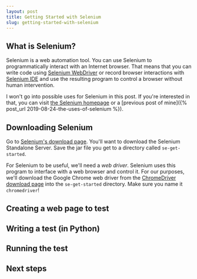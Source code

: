 ```yaml
---
layout: post
title: Getting Started with Selenium
slug: getting-started-with-selenium
---
```


<!-- TODO: Introduce article -->
<!-- NOTE: assumed use of Chrome -->

## What is Selenium?

Selenium is a web automation tool. You can use Selenium to programmatically
interact with an Internet browser. That means that you can write code using
[Selenium WebDriver](https://www.seleniumhq.org/projects/webdriver/) or record
browser interactions with [Selenium
IDE](https://www.seleniumhq.org/selenium-ide/) and use the resulting program to
control a browser without human intervention.

I won't go into possible uses for Selenium in this post. If you're interested in
that, you can visit [the Selenium homepage](https://www.seleniumhq.org) or a
[previous post of mine]({% post_url 2019-08-24-the-uses-of-selenium %}).

## Downloading Selenium

<!-- QUESTION: Do we need this step? -->
Go to [Selenium's download page](https://www.seleniumhq.org/download/). You'll
want to download the Selenium Standalone Server. Save the jar file you get to a
directory called `se-get-started`.

For Selenium to be useful, we'll need a *web driver*. Selenium uses this program
to interface with a web browser and control it. For our purposes, we'll download
the Google Chrome web driver from the [ChromeDriver download
page](https://sites.google.com/a/chromium.org/chromedriver/downloads) into the
`se-get-started` directory. Make sure you name it `chromedriver`!

## Creating a web page to test



## Writing a test (in Python)

## Running the test

## Next steps
